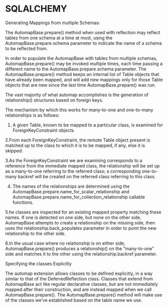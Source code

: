 # SQLALCHEMY



Generating Mappings from multiple Schemas:

The AutomapBase.prepare() method when used with reflection may reflect tables from one schema at a time at most, using the AutomapBase.prepare.schema parameter to indicate the name of a schema to be reflected from. 

In order to populate the AutomapBase with tables from multiple schemas, AutomapBase.prepare() may be invoked multiple times, each time passing a different name to the AutomapBase.prepare.schema parameter. The AutomapBase.prepare() method keeps an internal list of Table objects that have already been mapped, and will add new mappings only for those Table objects that are new since the last time AutomapBase.prepare() was run.


The vast majority of what automap accomplishes is the generation of relationship() structures based on foreign keys. 

The mechanism by which this works for many-to-one and one-to-many relationships is as follows:

1. A given Table, known to be mapped to a particular class, is examined for ForeignKeyConstraint objects.

2.From each ForeignKeyConstraint, the remote Table object present is matched up to the class to which it is to be mapped, if any, else it is skipped.

3.As the ForeignKeyConstraint we are examining corresponds to a reference from the immediate mapped class, the relationship will be set up as a many-to-one referring to the referred class; a corresponding one-to-many backref will be created on the referred class referring to this class.

4. The names of the relationships are determined using the AutomapBase.prepare.name_for_scalar_relationship and AutomapBase.prepare.name_for_collection_relationship callable functions.

5.he classes are inspected for an existing mapped property matching these names. If one is detected on one side, but none on the other side, AutomapBase attempts to create a relationship on the missing side, then uses the relationship.back_populates parameter in order to point the new relationship to the other side.

6.In the usual case where no relationship is on either side, AutomapBase.prepare() produces a relationship() on the “many-to-one” side and matches it to the other using the relationship.backref parameter.



Specifying the classes Explicitly 


The automap extension allows classes to be defined explicitly, in a way similar to that of the DeferredReflection class. 
Classes that extend from AutomapBase act like regular declarative classes, but are not immediately mapped after their construction, and are instead mapped when we call AutomapBase.prepare(). 
The AutomapBase.prepare() method will make use of the classes we’ve established based on the table name we use.

